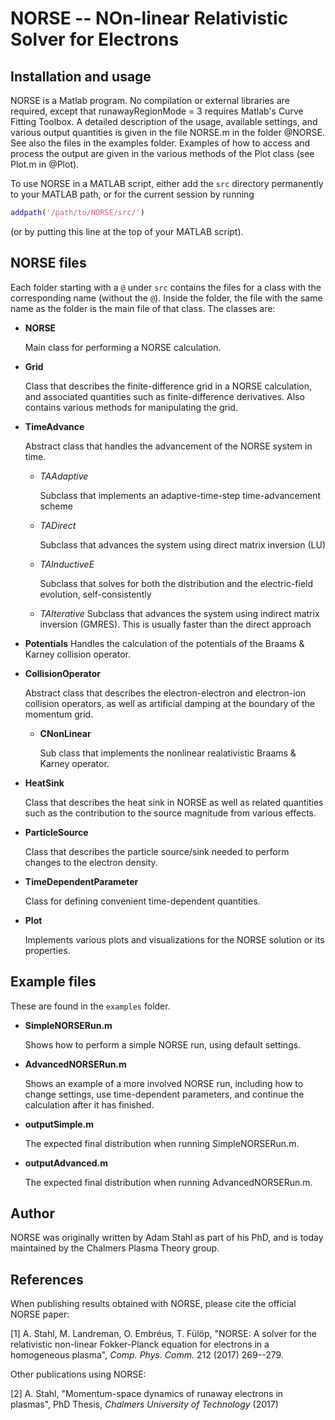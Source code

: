 NORSE -- NOn-linear Relativistic Solver for Electrons
=====================================================

Installation and usage
----------------------
NORSE is a Matlab program. No compilation or external libraries are required, 
except that runawayRegionMode = 3 requires Matlab's Curve Fitting Toolbox. A 
detailed description of the usage, available settings, and various output 
quantities is given in the file NORSE.m in the folder @NORSE. See also the files 
in the examples folder. Examples of how to access and process the output are 
given in the various methods of the Plot class (see Plot.m in @Plot).

To use NORSE in a MATLAB script, either add the `src` directory permanently to
your MATLAB path, or for the current session by running
```matlab
addpath('/path/to/NORSE/src/')
```
(or by putting this line at the top of your MATLAB script).

NORSE files
-----------
Each folder starting with a `@` under `src` contains the files for a class with the corresponding name 
(without the `@`). Inside the folder, the file with the same name as the folder is the main 
file of that class. The classes are:

+ **NORSE**
  
  Main class for performing a NORSE calculation.

+ **Grid**

  Class that describes the finite-difference grid in a NORSE calculation, and 
  associated quantities such as finite-difference derivatives. Also contains 
  various methods for manipulating the grid.

+ **TimeAdvance**

  Abstract class that handles the advancement of the NORSE system in time.

  + *TAAdaptive*

    Subclass that implements an adaptive-time-step time-advancement scheme

  + *TADirect*
    
    Subclass that advances the system using direct matrix inversion (LU)

  + *TAInductiveE*
    
	Subclass that solves for both the distribution and the electric-field 
	evolution, self-consistently

  + *TAIterative*
    Subclass that advances the system using indirect matrix inversion (GMRES). 
	This is usually faster than the direct approach
           
+ **Potentials**
  Handles the calculation of the potentials of the Braams & Karney collision operator.
			
+ **CollisionOperator**

  Abstract class that describes the electron-electron and electron-ion 
  collision operators, as well as artificial damping at the boundary of the 
  momentum grid. 

  + **CNonLinear**

    Sub class that implements the nonlinear realativistic Braams & Karney operator.
	                   
+ **HeatSink**

  Class that describes the heat sink in NORSE as well as related quantities such as the 
  contribution to the source magnitude from various effects.	    
              
+ **ParticleSource**

  Class that describes the particle source/sink needed to perform changes to the 
  electron density.
                    
+ **TimeDependentParameter**

  Class for defining convenient time-dependent quantities.
                             
+ **Plot**

  Implements various plots and visualizations for the NORSE solution or its properties.

Example files
-------------
These are found in the `examples` folder.        

+ **SimpleNORSERun.m**

  Shows how to perform a simple NORSE run, using 
  default settings. 
					
+ **AdvancedNORSERun.m**

  Shows an example of a more involved NORSE run, including how to change 
  settings, use time-dependent parameters, and continue the calculation 
  after it has finished.
					
+ **outputSimple.m**

  The expected final distribution when running SimpleNORSERun.m.
  
+ **outputAdvanced.m**

  The expected final distribution when running 
  AdvancedNORSERun.m.			  

Author
------
NORSE was originally written by Adam Stahl as part of his PhD, and is today maintained by the Chalmers Plasma Theory group.

References
----------
When publishing results obtained with NORSE, please cite the official NORSE paper:

[1] A. Stahl, M. Landreman, O. Embréus, T. Fülöp, "NORSE: A solver for the relativistic non-linear Fokker-Planck equation for electrons in a homogeneous plasma", *Comp. Phys. Comm.* 212 (2017) 269--279.

Other publications using NORSE:

[2] A. Stahl, "Momentum-space dynamics of runaway electrons in plasmas", PhD Thesis, *Chalmers University of Technology* (2017)
